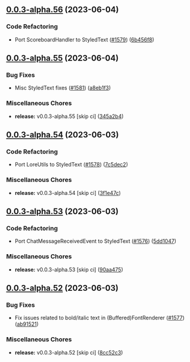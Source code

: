 ## [0.0.3-alpha.56](https://github.com/Wynntils/Artemis/compare/v0.0.3-alpha.55...v0.0.3-alpha.56) (2023-06-04)


### Code Refactoring

* Port ScoreboardHandler to StyledText ([#1579](https://github.com/Wynntils/Artemis/issues/1579)) ([6b456f8](https://github.com/Wynntils/Artemis/commit/6b456f8a29ab2e7885318a1fe3b5577f5a19725f))

## [0.0.3-alpha.55](https://github.com/Wynntils/Artemis/compare/v0.0.3-alpha.54...v0.0.3-alpha.55) (2023-06-04)


### Bug Fixes

* Misc StyledText fixes ([#1581](https://github.com/Wynntils/Artemis/issues/1581)) ([a8eb1f3](https://github.com/Wynntils/Artemis/commit/a8eb1f3b040ac9ba197147596ea450dacb245c38))


### Miscellaneous Chores

* **release:** v0.0.3-alpha.55 [skip ci] ([345a2b4](https://github.com/Wynntils/Artemis/commit/345a2b409466a8633cb088f63fbba5fb93c5fb94))

## [0.0.3-alpha.54](https://github.com/Wynntils/Artemis/compare/v0.0.3-alpha.53...v0.0.3-alpha.54) (2023-06-03)


### Code Refactoring

* Port LoreUtils to StyledText ([#1578](https://github.com/Wynntils/Artemis/issues/1578)) ([7c5dec2](https://github.com/Wynntils/Artemis/commit/7c5dec2e4d70a6c5200ba0d5672f110e885029dd))


### Miscellaneous Chores

* **release:** v0.0.3-alpha.54 [skip ci] ([3f1e47c](https://github.com/Wynntils/Artemis/commit/3f1e47ccee0e4fb58f7c0f5f8a509cd14d69f0a2))

## [0.0.3-alpha.53](https://github.com/Wynntils/Artemis/compare/v0.0.3-alpha.52...v0.0.3-alpha.53) (2023-06-03)


### Code Refactoring

* Port ChatMessageReceivedEvent to StyledText ([#1576](https://github.com/Wynntils/Artemis/issues/1576)) ([5dd1047](https://github.com/Wynntils/Artemis/commit/5dd1047141cd1a71a85b0db8c116530bd4368c28))


### Miscellaneous Chores

* **release:** v0.0.3-alpha.53 [skip ci] ([90aa475](https://github.com/Wynntils/Artemis/commit/90aa475d9ca607b305612786237ab12e4f309ec4))

## [0.0.3-alpha.52](https://github.com/Wynntils/Artemis/compare/v0.0.3-alpha.51...v0.0.3-alpha.52) (2023-06-03)


### Bug Fixes

* Fix issues related to bold/italic text in (Buffered)FontRenderer ([#1577](https://github.com/Wynntils/Artemis/issues/1577)) ([ab91521](https://github.com/Wynntils/Artemis/commit/ab91521dfd231d81f62b5a0f190982f465d12191))


### Miscellaneous Chores

* **release:** v0.0.3-alpha.52 [skip ci] ([8cc52c3](https://github.com/Wynntils/Artemis/commit/8cc52c3502b93fb2c20e64357a11275f4084e1d1))

